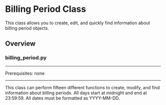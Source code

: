 Billing Period Class
===
This class allows you to create, edit, and quickly find information about billing period objects.

Overview
---
### billing_period.py 
___
Prerequisites:
none
___
This class can perform fifteen different functions to create, modify, and find information about billing periods.  All days start at midnight and end at 23:59:59.  All dates must be formatted as YYYY-MM-DD.
